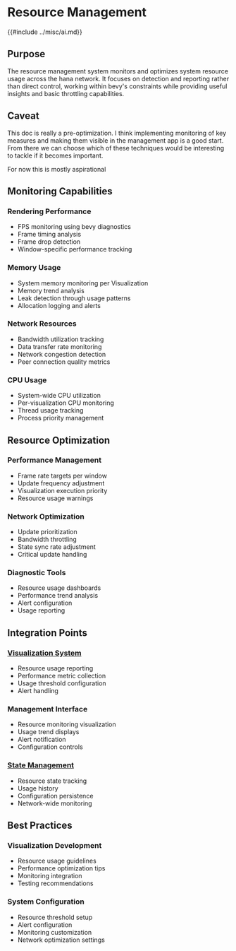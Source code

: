 # Resource Management
{{#include ../misc/ai.md}}

## Purpose
The resource management system monitors and optimizes system resource usage across the hana network. It focuses on detection and reporting rather than direct control, working within bevy's constraints while providing useful insights and basic throttling capabilities.
## Caveat
This doc is really a pre-optimization. I think implementing monitoring of key measures and making them visible in the management app is a good start. From there we can choose which of these techniques would be interesting to tackle if it becomes important.

For now this is mostly aspirational
## Monitoring Capabilities
### Rendering Performance
- FPS monitoring using bevy diagnostics
- Frame timing analysis
- Frame drop detection
- Window-specific performance tracking
### Memory Usage
- System memory monitoring per Visualization
- Memory trend analysis
- Leak detection through usage patterns
- Allocation logging and alerts
### Network Resources
- Bandwidth utilization tracking
- Data transfer rate monitoring
- Network congestion detection
- Peer connection quality metrics
### CPU Usage
- System-wide CPU utilization
- Per-visualization CPU monitoring
- Thread usage tracking
- Process priority management
## Resource Optimization
### Performance Management
- Frame rate targets per window
- Update frequency adjustment
- Visualization execution priority
- Resource usage warnings
### Network Optimization
- Update prioritization
- Bandwidth throttling
- State sync rate adjustment
- Critical update handling
### Diagnostic Tools
- Resource usage dashboards
- Performance trend analysis
- Alert configuration
- Usage reporting
## Integration Points
### [Visualization System](./visualization.md)
- Resource usage reporting
- Performance metric collection
- Usage threshold configuration
- Alert handling
### Management Interface
- Resource monitoring visualization
- Usage trend displays
- Alert notification
- Configuration controls
### [State Management](./state.md)
- Resource state tracking
- Usage history
- Configuration persistence
- Network-wide monitoring
## Best Practices
### Visualization Development
- Resource usage guidelines
- Performance optimization tips
- Monitoring integration
- Testing recommendations
### System Configuration
- Resource threshold setup
- Alert configuration
- Monitoring customization
- Network optimization settings
